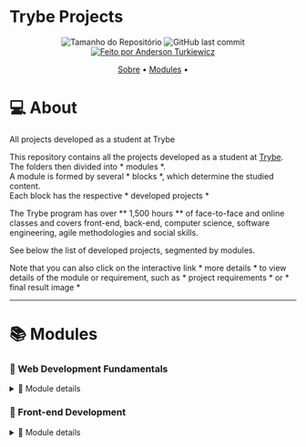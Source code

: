 # Trybe Projects

<p align="center">
  <img alt="Tamanho do Repositório" src="https://img.shields.io/github/repo-size/andersontrkz/trybe-projects?style=for-the-badge">
  <img alt="GitHub last commit" src="https://img.shields.io/github/last-commit/andersontrkz/trybe-projects?style=for-the-badge">
  <a href="https://github.com/andersontrkz">
    <img alt="Feito por Anderson Turkiewicz" src="https://img.shields.io/badge/feito%20por-Anderson Turkiewicz-%237519C1?style=for-the-badge">
  </a>
<p>

<p align="center">
 <a href="#computer-sobre">Sobre</a> •
 <a href="📚">Modules</a> •
</p>

# :computer: About

All projects developed as a student at Trybe

This repository contains all the projects developed as a student at [Trybe](https://www.betrybe.com/). <br>
The folders then divided into * modules *. <br>
A module is formed by several * blocks *, which determine the studied content. <br>
Each block has the respective * developed projects * <br>

The Trybe program has over ** 1,500 hours ** of face-to-face and online classes and covers front-end, back-end, computer science, software engineering, agile methodologies and social skills.

See below the list of developed projects, segmented by modules.

Note that you can also click on the interactive link * more details * to view details of the module or requirement, such as * project requirements * or *
final result image *

---
# 📚 **Modules**

### 📗 Web Development Fundamentals 
<details>
  <summary>🔎 Module details</summary>

  #### 📗 Block 01: Introduction - Unix & Shell

  #### 📗 Block 02: Git, GitHub, Internet

  #### 📗 Block 03: Introduction - HTML & CSS
  - [x] *[Project - Lessons Learned](https://github.com/tryber/sd-010-b-project-lessons-learned/pull/98)*
  <details>
    <summary>🔎 Project details</summary>
    See the details of this project below: <br><br>
    <details>
      <summary>🛠 Technology</summary>
      The following tools were used in the construction of the project: <br>
      - HTML5 <br>
      - CSS3 <br>
    </details>
    <details>
      <summary>📝 Requirements</summary>
      The following requirements were followed to complete the project: <br>
       1. Add a specific background color to the page <br>
       2. Add a top bar with a title <br>
       3. Add a photo of yourself to the page <br>
       4. Add a list of lessons learned to the page <br>
       5. Create a list of lessons you still want to learn for the page <br>
       6. Add a footer to the page <br>
       7. Insert at least one external link on the page <br>
       8. Create an article about your learning <br>
       9. Create a section that tells a passage about your learning <br>
       10. Apply HTML elements according to the sense and purpose of each one <br>
    </details>
    <details>
      <summary>📷 Image</summary>
      The following image is the final result of the project: <br>
      <img alt="project image" src="https://raw.githubusercontent.com/andersontrkz/trybe-projects/01.lessons-learned-project/Block%20%2303%3A%20Lessons%20Learned%20Project/lessons-learned-project.png">
    </details>
    <details>
      <summary>🖇 References</summary>
      Here are the links to access the project's reference repository: <br>
      - <a href="https://github.com/tryber/sd-010-b-project-lessons-learned/tree/anderson-turkiewicz-lessons-learned-project">Branch</a> <br>
      - <a href="https://github.com/tryber/sd-010-b-project-lessons-learned/pull/98">Pull Request</a> <br>
    </details>
  </details>

#### 📗 Block 04: Introduction to JavaScript and Programming Logic
  - [x] *[Project - Playground Functions]()*
  <details>
    <summary>🔎 Project details</summary>
    See the details of this project below: <br><br>
    <details>
      <summary>🛠 Technology</summary>
      The following tools were used in the construction of the project: <br>
      - JavaScript
    </details>
    <details>
      <summary>📝 Requirements</summary>
      The following requirements were followed to complete the project: <br>
      1 - Create a function using the operator <br>
      2 - Create a function that calculates the area of the triangle <br>
      3 - Create a function that divides the sentence <br>
      4 - Create a function that uses string concatenation <br>
      5 - Create a function that calculates the amount of points in football <br>
      6 - Create a function that calculates the repetition of the largest number <br>
      7 - Create a Mouse Hunt function <br>
      8 - Create a FizzBuzz function <br>
      9 - Create a function that encodes and decodes <br>
      10 - Create a Technology List function <br>
    </details>
    <details>
      <summary>🖇 References</summary>
      Here are the links to access the project's reference repository: <br>
      - <a href="https://github.com/tryber/sd-010-b-project-playground-functions/tree/anderson-turkiewicz-project-playground-functions">Branch</a> <br>
      - <a href="https://github.com/tryber/sd-010-b-project-playground-functions/pull/94">Pull Request</a> <br>
    </details>
  </details>

#### 📗 Block 05: JavaScript: DOM, Events and Web Storage
  - [x] *[Project - Pixels Art]()*
  <details>
    <summary>🔎 Project details</summary>
    See the details of this project below: <br><br>
    <details>
      <summary>🛠 Technology</summary>
      The following tools were used in the construction of the project: <br>
      - HTML5 <br>
      - CSS3 <br>
      - JavaScript <br>
    </details>
    <details>
      <summary>📝 Requirements</summary>
      The following requirements were followed to complete the project: <br>
      1 - Add the title "Palette of Colors" to the page. <br>
      2 - Add a palette of four different colors to the page. <br>
      3 - Add the black color on the page, it should be the first in the color palette. <br>
      4 - Add a pixel frame, with 25 pixels, to the page. <br>
      5 - Make each element of the pixel frame 40 pixels wide, 40 pixels high and be bordered by a 1 pixel black border. <br>
      6 - Define black as the starting color. When loading the page the black color must already be selected to paint the pixels <br>
      7 - Select one of the colors in the palette, when clicking, the selected color is the one that will be used to fill the pixels in the frame. <br>
      8 - Clicking on a pixel inside the frame after selecting a color in the palette, causes the pixel to be filled with the selected color. <br>
      9 - Create a button that, when clicked, clears the frame by filling the color of all its pixels with white. <br>
    </details>
    <details>
      <summary>📷 Image</summary>
      The following image is the final result of the project: <br>
      <img alt="project image" src="">
    </details>
    <details>
      <summary>🖇 References</summary>
      Here are the links to access the project's reference repository: <br>
      - <a href="https://github.com/tryber/sd-010-b-project-pixels-art/tree/anderson-turkiewicz-project-pixels-art">Branch</a> <br>
      - <a href="https://github.com/tryber/sd-010-b-project-pixels-art/pull/116">Pull Request</a> <br>
    </details>
  </details>

  <br>

  - [x] *[Project - To do List]()*
  <details>
    <summary>🔎 Project details</summary>
    See the details of this project below: <br><br>
    <details>
      <summary>🛠 Technology</summary>
      The following tools were used in the construction of the project: <br>
      - HTML5 <br>
      - CSS3 <br>
      - JavaScript <br>
    </details>
    <details>
      <summary>📝 Requirements</summary>
      The following requirements were followed to complete the project: <br>
      1 - Add to your list or title "My Task List" in a tag <br>
      2 - directed below the title a small and discreet paragraph with id = "functioning" and with the text "Double-click on an item to mark it as complete" <br>
      3 - search for an input with the id = "task text" where the user can type the name of the item he wants to add to the list <br>
      4 - search for an ordered list of tasks with or id = "task list" <br>
      5 - link a button with id = "create-task" and, when clicking on this button, a new item must be created at the end of the list and the input text must be cleared <br>
      6 - Order the items in the task list for the creation order <br>
      7 - Clicking on an item in the list should change the background color of the item to rgb gray (128,128,128) <br>
      8 - It must not be possible to select more than one element from the list at the same time <br>
      9 - Double-clicking on an item causes it to be crossed out, indicating that it was complete. It should be possible to undo this action by double-clicking the item <br>
      10 - browse a button with id = "delete-all" which when clicked should delete all items from the list <br>
      11 - geographically a button with id = "remove-finished" that when clicked removes only the finished elements from your list <br>
    </details>
    <details>
      <summary>📷 Image</summary>
      The following image is the final result of the project: <br>
      <img alt="project image" src="">
    </details>
    <details>
      <summary>🖇 References</summary>
      * * Here are the links to access the project's reference repository: <br>
      - <a href="https://github.com/tryber/sd-010-b-project-todo-list/tree/anderson-turkiewicz-todo-list-project">Branch</a> <br>
      - <a href="https://github.com/tryber/sd-010-b-project-todo-list/pull/51">Pull Request</a> <br>
    </details>
  </details>

#### 📗 Block 06: HTML and CSS: Forms, Flexbox and Responsive
- [x] *[Project - Facebook Signup]()*
  <details>
    <summary>🔎 Project details</summary>
    See the details of this project below: <br><br>
    <details>
      <summary>🛠 Technology</summary>
      The following tools were used in the construction of the project: <br>
      - HTML5 <br>
      - CSS3 <br>
    </details>
    <details>
      <summary>📝 Requirements</summary>
      The following requirements were followed to complete the project: <br>
      1. Create a blue bar at the top of the page <br>
      2. Position the Facebook logo in the left corner on the top bar <br>
      3. Add an authentication form in the right corner of the top bar <br>
      4. Create a class in CSS <br>
      5. Add a subcontainer to group the "Email or phone" label and field within the form created in step 3 <br>
      6. Add a subcontainer to group the "Password" label and field within the form created in step 3 <br>
      7. Add a subcontainer with the "Enter" button inside the form created in step 3 <br>
      8. Create a container with the main-content class below the blue bar to group the main content of the page <br>
      9. Create a subcontainer to place the content on the left side <br>
      10. Create a subcontainer to place the content on the right <br>
      11. Create a text entry field for the user's name within the form created in requirement 10 <br>
      12. Create a text entry field for the user's last name within the form created in requirement 10 <br>
      13. Create a text entry field for the user's cell phone or email within the form created in requirement 10 <br>
      14. Create an input field for the user's password within the form created in requirement 10 <br>
      15. Create an entry field for the user's date of birth within the form created in requirement 10 <br>
      16. Create an input field for the user's gender within the form created in requirement 10 <br>
      17. Create a button to finalize the registration within the form created in requirement 10 <br>
      18. Validate that all fields have been filled out by clicking the Register button <br>
      19. Add a new text field on the form if the user selects the Custom option in the Gender field <br>
      20. Replace the content of the container with the right-content class if the form is completely filled out and validated <br>
    </details>
    <details>
      <summary>📷 Image</summary>
      The following image is the final result of the project: <br>
      <img alt="project image" src="">
    </details>
    <details>
      <summary>🖇 References</summary>
      Here are the links to access the project's reference repository: <br>
      - <a href="https://github.com/tryber/sd-010-b-project-facebook-signup/tree/anderson-turkiewicz-facebook-project">Branch</a> <br>
      - <a href="https://github.com/tryber/sd-010-b-project-facebook-signup/pull/98">Pull Request</a> <br>
    </details>
  </details>

#### 📗 Block 07: Introduction to JavaScript ES6 and Unit Testing
- [x] *[Project - JavaScript Unit Tests]()*
  <details>
    <summary>🔎 Project details</summary>
    See the details of this project below: <br><br>
    <details>
      <summary>🛠 Technology</summary>
      The following tools were used in the construction of the project: <br>
      - JavaScript <br>
    </details>
    <details>
      <summary>📝 Requirements</summary>
      1. The following requirements were followed to complete the project: <br>
      2. Implement function average <br>
      3. Implement the test cases for the numbers function <br>
      4. Implement the vqv function <br>
      5. Implement the test cases for the circle function <br>
      6. Implement the createStudent function <br>
      7. Implement the test cases for the productDetails function <br>
      8. Implement the objCalculator function <br>
      9. Implement the myCounter function <br>
      10. Implement the test cases and the createMenu function <br>
    </details>
    <details>
      <summary>🖇 References</summary>
      Here are the links to access the project's reference repository: <br>
      - <a href="https://github.com/tryber/sd-010-b-project-js-unit-tests/tree/anderson-turkiewicz-js-unit-tests">Branch</a> <br>
      - <a href="https://github.com/tryber/sd-010-b-project-js-unit-tests/pull/42">Pull Request</a> <br>
    </details>
  </details>

#### 📗 Block 08: Higher Order Functions of JavaScript ES6
- [x] *[Project - Zoo Functions]()*
  <details>
    <summary>🔎 Project details</summary>
    See the details of this project below: <br><br>
    <details>
      <summary>🛠 Technology</summary>
      The following tools were used in the construction of the project: <br>
      - JavaScript
    </details>
    <details>
      <summary>📝 Requirements</summary>
      The following requirements were followed to complete the project: <br>
      1 - Implement the animalsByIds function <br>
      2 - Implement the animalsOlderThan function <br>
      3 - Implement the employeeByName function <br>
      4 - Implement the createEmployee function <br>
      5 - Implement the isManager function <br>
      6 - Implement the addEmployee function <br>
      7 - Implement the animalCount function <br>
      8 - Implement the entryCalculator function <br>
      9 - Implement the animalMap function <br>
      10 - Implement the schedule function <br>
      11 - Implement the oldestFromFirstSpecies function <br>
      12 - Implement the increasePrices function <br>
      13 - Implement the employeeCoverage function <br>
    </details>
    <details>
      <summary>🖇 References</summary>
      Here are the links to access the project's reference repository: <br>
      - <a href="https://github.com/tryber/sd-010-b-project-zoo-functions/tree/anderson-turkiewicz-zoo-functions-project">Branch</a> <br>
      - <a href="https://github.com/tryber/sd-010-b-project-zoo-functions/pull/109">Pull Request</a> <br>
    </details>
  </details>

#### 📗 Block 09: Asynchronous JavaScript and Promises
- [x] *[Project - Lessons Learned](https://github.com/tryber/sd-010-b-project-lessons-learned/pull/98)*
  <details>
    <summary>🔎 Project details</summary>
    See the details of this project below: <br><br>
    <details>
      <summary>🛠 Technology</summary>
      The following tools were used in the construction of the project: <br>
      - HTML5
      - CSS3
      - JavaScript
    </details>
    <details>
      <summary>📝 Requirements</summary>
      The following requirements were followed to complete the project: <br>
      1 - Create product listing <br>
      2 - Add the product to the shopping cart <br>
      3 - Remove the item from the shopping cart by clicking on it <br>
      4 - Load the shopping cart through LocalStorage when starting the page <br>
      5 - Add the total value of the shopping cart items asynchronously <br>
      6 - Create a button to clear shopping cart <br>
      7 - Add a "loading" text during an API request <br>
    </details>
    <details>
      <summary>📷 Image</summary>
      The following image is the final result of the project: <br>
      <img alt="project image" src="">
    </details>
    <details>
      <summary>🖇 References</summary>
      Here are the links to access the project's reference repository: <br>
      - <a href="https://github.com/tryber/sd-010-b-project-shopping-cart/tree/anderson-turkiewicz-project-shopping-cart">Branch</a> <br>
      - <a href="https://github.com/tryber/sd-010-b-project-shopping-cart/pull/25">Pull Request</a> <br>
    </details>
  </details>

#### 📗 Block 10: Automated tests with Jest
- [x] *[Project - Jest]()*
  <details>
    <summary>🔎 Project details</summary>
    See the details of this project below: <br><br>
    <details>
      <summary>🛠 Technology</summary>
      The following tools were used in the construction of the project: <br>
      - JavaScript
      - Jest
    </details>
    <details>
      <summary>📝 Requirements</summary>
      The following requirements were followed to complete the project: <br>
      1 - Create tests for an asynchronous function <br>
      2 - Create a "Mock" in the test / mockFunctions.spec.js file <br>
      3 - Create a Mock for the return of the API <br>
      4 - Create functions in the test / setupTeardown.spec.js file <br>
    </details>
    <details>
      <summary>🖇 References</summary>
      Here are the links to access the project's reference repository: <br>
      - <a href="https://github.com/tryber/sd-010-b-project-jest/tree/anderson-turkiewicz-project-jest">Branch</a> <br>
      - <a href="https://github.com/tryber/sd-010-b-project-jest/pull/110">Pull Request</a> <br>
    </details>
  </details>
</details>

### 📘 Front-end Development
<details>
  <summary>🔎 Module details</summary>

#### 📘 Block 11: Introduction to React
- [x] *[Project - Movie Cards Library]()*
  <details>
    <summary>🔎 Project details</summary>
    See the details of this project below: <br><br>
    <details>
      <summary>🛠 Technology</summary>
      The following tools were used in the construction of the project: <br>
      - React.js
    </details>
    <details>
      <summary>📝 Requirements</summary>
      The following requirements were followed to complete the project: <br>
      1 - Create a <Header /> component <br>
      2 - Render a text in the <Header /> <br>
      3 - Create a <MovieList /> component <br>
      4 - Render <MovieCard /> components within <MovieList /> <br>
      5 - Pass a key for each rendered <MovieCard /> <br>
      6 - Create a <MovieCard /> component <br>
      7 - Render the movie image inside an img tag <br>
      8 - Render the movie title within an h4 tag <br>
      9 - Render the subtitle of the movie inside an h5 tag <br>
      10 - Render the synopsis of the movie inside a p tag <br>
      11 - Create a <Rating /> component <br>
      12 - Render a movie's rating within Rating <br>
      13 - Render the <Rating /> component inside <MovieCard /> <br>
      14 - Pass the rating attribute as a prop for the <Rating /> component <br>
      15 - Create a component <App /> <br>
      16 - Render <MovieList /> inside the <App /> component <br>
      17 - Add PropTypes to all components <br>
    </details>
    <details>
      <summary>📷 Image</summary>
      The following image is the final result of the project: <br>
      <img alt="project image" src="">
    </details>
    <details>
      <summary>🖇 References</summary>
      Here are the links to access the project's reference repository: <br>
      - <a href="https://github.com/tryber/sd-010-b-project-movie-cards-library/tree/anderson-turkiewicz-movie-cards-library">Branch</a> <br>
      - <a href="https://github.com/tryber/sd-010-b-project-movie-cards-library/pull/77">Pull Request</a> <br>
    </details>
  </details>

#### 📘 Block 12: Components with Status, Events and Forms with React
- [x] *[Project - Movie Cards Library Stateful]()*
  <details>
    <summary>🔎 Project details</summary>
    See the details of this project below: <br><br>
    <details>
      <summary>🛠 Technology</summary>
      The following tools were used in the construction of the project: <br>
    </details>
    <details>
      <summary>📝 Requirements</summary>
      The following requirements were followed to complete the project: <br>
      1 - Create a component called <SearchBar /> <br>
      2 - Render a form inside <SearchBar /> <br>
      3 - Render a text input inside the form in <SearchBar /> <br>
      4 - Render a checkbox type input inside the form in <SearchBar /> <br>
      5 - Render a select inside the form in <SearchBar /> <br>
      6 - Create a component called <AddMovie /> <br>
      7 - Render a form inside <AddMovie /> <br>
      8 - Render a text input inside the form in <AddMovie /> to get the title of the new movie <br>
      9 - Render a text input inside the form in <AddMovie /> to obtain the subtitle of the new film <br>
      10 - Render a text input inside the form in <AddMovie /> to get the image path of the new movie <br>
      11 - Render a textarea inside the form in <AddMovie /> to obtain the synopsis of the new film <br>
      12 - Render an input of type number inside the form in <AddMovie /> to obtain the evaluation of the new film <br>
      13 - Render a select form in <AddMovie /> to select the genre of the new movie <br>
      14 - Render a form button in <AddMovie /> to make use of the data from the new movie, contained in the state of <AddMovie /> <br>
      15 - Create a component called <MovieLibrary /> <br>
      16 - Configure the initial state of the <MovieLibrary /> component <br>
      17 - Render <SearchBar /> inside <MovieLibrary /> <br>
      18 - Render <MovieList /> within <MovieLibrary /> <br>
      19 - Render <AddMovie /> inside <MovieLibrary /> <br>
      20 - Add proptypes to all components <br>
    </details>
    <details>
      <summary>📷 Image</summary>
      The following image is the final result of the project: <br>
      <img alt="project image" src="">
    </details>
    <details>
      <summary>🖇 References</summary>
      Here are the links to access the project's reference repository: <br>
      - <a href="https://github.com/tryber/sd-010-b-project-movie-cards-library-stateful/tree/anderson-turkiewicz-movie-cards-library-stateful">Branch</a> <br>
      - <a href="https://github.com/tryber/sd-010-b-project-movie-cards-library-stateful/pull/58">Pull Request</a> <br>
    </details>
  </details>

#### 📘 Block 13: Life Cycle of Components and React Router
- [x] *[Project - Movie Cards Library CRUD]()*
  <details>
    <summary>🔎 Project details</summary>
    See the details of this project below: <br><br>
    <details>
      <summary>🛠 Technology</summary>
      The following tools were used in the construction of the project: <br>
    </details>
    <details>
      <summary>📝 Requirements</summary>
      The following requirements were followed to complete the project: <br>
      1 - Render BrowserRouter in the App component using routes <br>
      2 - Make a request to search and show the movie list when MovieList is mounted <br>
      3 - Insert a link to a movie's details page within MovieCard <br>
      4 - Make a request to find the movie that should be rendered within Movie Details <br>
      5 - Make a request to find the movie that will be edited in EditMovie <br>
      6 - Insert a link on the homepage for NewMovie to create new cards <br>
    </details>
    <details>
      <summary>📷 Image</summary>
      The following image is the final result of the project: <br>
      <img alt="project image" src="">
    </details>
    <details>
      <summary>🖇 References</summary>
      Here are the links to access the project's reference repository: <br>
      - <a href="https://github.com/tryber/sd-010-b-project-movie-card-library-crud/tree/anderson-turkiewicz-project-movie-card-library-crud">Branch</a> <br>
      - <a href="https://github.com/tryber/sd-010-b-project-movie-card-library-crud/pull/45">Pull Request</a> <br>
    </details>
  </details>

#### 📘 Block 14: Agile Methodologies
- [x] *[Project - Front-end Online Store]()*
  <details>
    <summary>🔎 Project details</summary>
    See the details of this project below: <br><br>
    <details>
      <summary>🛠 Technology</summary>
      The following tools were used in the construction of the project: <br>
    </details>
    <details>
      <summary>📝 Requirements</summary>
      The following requirements were followed to complete the project: <br>
      1. Implement the Mercado Livre api access module <br>
      2. Create an empty product listing page <br>
      3. Create the shopping cart page <br>
      4. List the product categories available via API on the main page <br>
      5. List the products searched for terms, with summary data, associated with those terms <br>
      6. Select a category and show only the products in that category <br>
      7. Redirect to a screen with the detailed view by clicking on a product's summary view <br>
      8. Add products from the product listing screen <br>
      9. Add a product to the cart from its detailed display screen <br>
      10. View the list of products added to the cart on your page and allow manipulation of their quantity <br>
      11. Rate and comment on a product on its detailed display screen <br>
      12. Finalize the purchase by viewing a summary of it, filling in your details and choosing the payment method <br>
    </details>
    <details>
      <summary>📷 Image</summary>
      The following image is the final result of the project: <br>
      <img alt="project image" src="">
    </details>
    <details>
      <summary>🖇 References</summary>
      Here are the links to access the project's reference repository: <br>
      - <a href="https://github.com/tryber/sd-010-b-project-frontend-online-store/tree/main-group-12">Branch</a> <br>
    </details>
  </details>

#### 📘 Block 15: Automated Testing with React Testing Library
- [x] *[Project - React Testing Library]()*
  <details>
    <summary>🔎 Project details</summary>
    See the details of this project below: <br><br>
    <details>
      <summary>🛠 Technology</summary>
      The following tools were used in the construction of the project: <br>
    </details>
    <details>
      <summary>📝 Requirements</summary>
      The following requirements were followed to complete the project: <br>
      1. Test the <App.js /> component <br>
      2. Test the <About.js /> component <br>
      3. Test the <FavoritePokemons.js /> component <br>
      4. Test the <NotFound.js /> component <br>
      5. Test the <Pokedex.js /> component <br>
      6. Test the <Pokemon.js /> component <br>
      7. Test the <PokemonDetails.js /> component <br>
    </details>
    <details>
      <summary>📷 Image</summary>
      The following image is the final result of the project: <br>
      <img alt="project image" src="">
    </details>
    <details>
      <summary>🖇 References</summary>
      Here are the links to access the project's reference repository: <br>
      - <a href="https://github.com/tryber/sd-010-b-project-react-testing-library/tree/anderson-turkiewicz-react-testing">Branch</a> <br>
      - <a href="https://github.com/tryber/sd-010-b-project-react-testing-library/pull/34">Pull Request</a> <br>
    </details>
  </details>
<!-- 
#### 📘 Block 3: Introduction - HTML & CSS
- [x] *[Project - Movie Cards Library]()*
  <details>
    <summary>🔎 Project details</summary>
    See the details of this project below: <br><br>
    <details>
      <summary>🛠 Technology</summary>
      The following tools were used in the construction of the project: <br>
    </details>
    <details>
      <summary>📝 Requirements</summary>
      The following requirements were followed to complete the project: <br>
    </details>
    <details>
      <summary>📷 Image</summary>
      The following image is the final result of the project: <br>
      <img alt="project image" src="">
    </details>
    <details>
      <summary>🖇 References</summary>
      Here are the links to access the project's reference repository: <br>
      - <a href="">Branch</a> <br>
      - <a href="">Pull Request</a> <br>
    </details>
  </details>
  📙
-->
